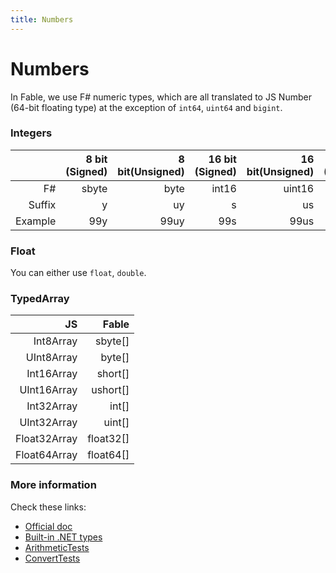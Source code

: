 ```yaml
---
title: Numbers
---
```


# Numbers

In Fable, we use F# numeric types, which are all translated to JS Number (64-bit floating type) at the exception of `int64`, `uint64` and `bigint`.

### Integers

| |8 bit (Signed)|8 bit(Unsigned)|16 bit (Signed)|16 bit(Unsigned)|32 bit (Signed)| 32 bit (Unsigned)|64 bit (Signed)|64 bit (Unsigned)|Unlimited precision|
|-------:|------:|------:|------:|------:|------:|------:|------:|------:|------:|
|F#|sbyte|byte|int16|uint16|int|uint32|int64|uint64|bigint|
|Suffix|y|uy|s|us|u|L|UL|I
|Example|99y|99uy|99s|99us|99|99u|99L|99UL|99I

### Float

You can either use `float`, `double`. 

### TypedArray

| JS | Fable |
|-------:|------:|
|Int8Array|sbyte[]|
|UInt8Array|byte[]|
|Int16Array|short[]|
|UInt16Array|ushort[]|
|Int32Array|int[]|
|UInt32Array|uint[]|
|Float32Array|float32[]|
|Float64Array|float64[]|


### More information
Check these links: 
- [Official doc](https://docs.microsoft.com/en-us/dotnet/fsharp/language-reference/basic-types)
- [Built-in .NET types](https://fsharpforfunandprofit.com/posts/cli-types/)
- [ArithmeticTests](https://github.com/fable-compiler/Fable/blob/master/tests/Main/ArithmeticTests.fs)
- [ConvertTests](https://github.com/fable-compiler/Fable/blob/master/tests/Main/ConvertTests.fs)
